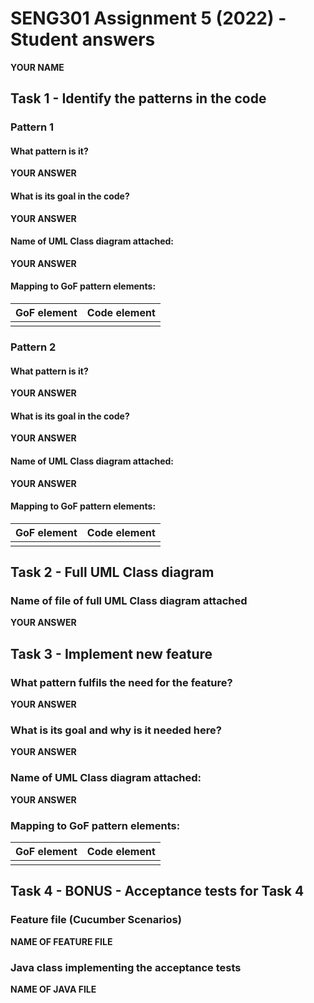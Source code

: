 # SENG301 Assignment 5 (2022) - Student answers

**YOUR NAME**

## Task 1 - Identify the patterns in the code

### Pattern 1

#### What pattern is it?

**YOUR ANSWER**

#### What is its goal in the code?

**YOUR ANSWER**

#### Name of UML Class diagram attached:

**YOUR ANSWER**

#### Mapping to GoF pattern elements:

| GoF element | Code element |
| ----------- | ------------ |
|             |              |


### Pattern 2

#### What pattern is it?

**YOUR ANSWER**

#### What is its goal in the code?

**YOUR ANSWER**

#### Name of UML Class diagram attached:

**YOUR ANSWER**

#### Mapping to GoF pattern elements:

| GoF element | Code element |
| ----------- | ------------ |
|             |              |


## Task 2 - Full UML Class diagram

### Name of file of full UML Class diagram attached

**YOUR ANSWER**


## Task 3 - Implement new feature

### What pattern fulfils the need for the feature?

**YOUR ANSWER**

### What is its goal and why is it needed here?

**YOUR ANSWER**

### Name of UML Class diagram attached:

**YOUR ANSWER**

### Mapping to GoF pattern elements:

| GoF element | Code element |
| ----------- | ------------ |
|             |              |


## Task 4 - BONUS - Acceptance tests for Task 4

### Feature file (Cucumber Scenarios)

**NAME OF FEATURE FILE**

### Java class implementing the acceptance tests

**NAME OF JAVA FILE**
